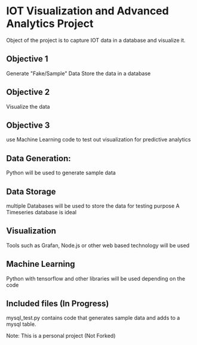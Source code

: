 # IOT Visualization and Advanced Analytics Project
Object of the project is to capture IOT data in a database and visualize it.
## Objective 1
Generate "Fake/Sample" Data
Store the data in a database
## Objective 2
Visualize the data
## Objective 3
use Machine Learning code to test out visualization for predictive analytics

## Data Generation:
Python will be used to generate sample data
## Data Storage
multiple Databases will be used to store the data for testing purpose
A Timeseries database is ideal
## Visualization
Tools such as Grafan, Node.js or other web based technology will be  used
## Machine Learning
Python with tensorflow and other libraries will be used depending on the code
## Included files (In Progress)
mysql_test.py contains code that generates sample data and adds to a mysql table.

Note: This is a personal project (Not Forked)
